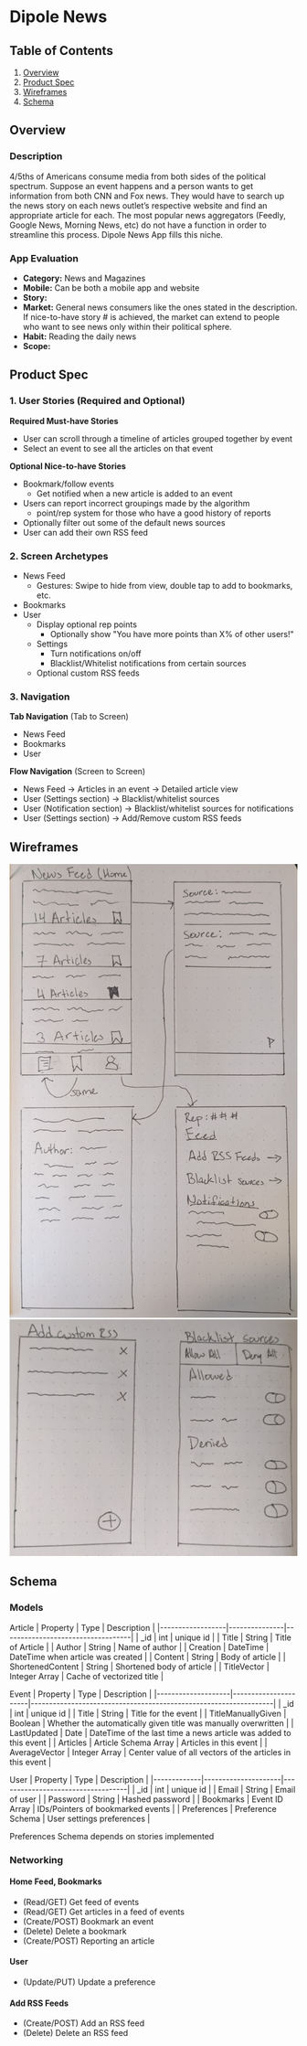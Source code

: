 # Dipole News

## Table of Contents
1. [Overview](#Overview)
1. [Product Spec](#Product-Spec)
1. [Wireframes](#Wireframes)
2. [Schema](#Schema)

## Overview
### Description
4/5ths of Americans consume media from both sides of the political spectrum. Suppose an event 
happens and a person wants to get information from both CNN and Fox news. They would have to search 
up the news story on each news outlet’s respective website and find an appropriate article for each.
 The most popular news aggregators (Feedly, Google News, Morning News, etc) do not have a function 
 in order to streamline this process. Dipole News App fills this niche.


### App Evaluation
- **Category:** News and Magazines
- **Mobile:** Can be both a mobile app and website
- **Story:**
- **Market:** General news consumers like the ones stated in the description. If nice-to-have 
              story # is achieved, the market can extend to people who want to see news only within 
              their political sphere.
- **Habit:** Reading the daily news
- **Scope:**

## Product Spec

### 1. User Stories (Required and Optional)

**Required Must-have Stories**

* User can scroll through a timeline of articles grouped together by event
* Select an event to see all the articles on that event

**Optional Nice-to-have Stories**

* Bookmark/follow events
    * Get notified when a new article is added to an event
* Users can report incorrect groupings made by the algorithm
    * point/rep system for those who have a good history of reports
* Optionally filter out some of the default news sources
* User can add their own RSS feed

### 2. Screen Archetypes

* News Feed
    * Gestures: Swipe to hide from view, double tap to add to bookmarks, etc.
* Bookmarks
* User
    * Display optional rep points
        * Optionally show "You have more points than X% of other users!"
    * Settings
        * Turn notifications on/off
        * Blacklist/Whitelist notifications from certain sources
    * Optional custom RSS feeds

### 3. Navigation

**Tab Navigation** (Tab to Screen)

* News Feed
* Bookmarks
* User

**Flow Navigation** (Screen to Screen)

* News Feed -> Articles in an event -> Detailed article view
* User (Settings section) -> Blacklist/whitelist sources
* User (Notification section) -> Blacklist/whitelist sources for notifications
* User (Settings section) -> Add/Remove custom RSS feeds

## Wireframes
<img src="doc/wireframe1.jpg" width=600>
<img src="doc/wireframe2.jpg" width=600>

## Schema 

### Models

Article
| Property         | Type          | Description                       |
|------------------|---------------|-----------------------------------|
| \_id             | int           | unique id                         |
| Title            | String        | Title of Article                  |
| Author           | String        | Name of author                    |
| Creation         | DateTime      | DateTime when article was created |
| Content          | String        | Body of article                   |
| ShortenedContent | String        | Shortened body of article         |
| TitleVector      | Integer Array | Cache of vectorized title         |

Event
| Property           | Type                 | Description                                                      |
|--------------------|----------------------|------------------------------------------------------------------|
| \_id               | int                  | unique id                                                        |
| Title              | String               | Title for the event                                              |
| TitleManuallyGiven | Boolean              | Whether the automatically given title was manually overwritten   |
| LastUpdated        | Date                 | DateTime of the last time a news article was added to this event |
| Articles           | Article Schema Array | Articles in this event                                           |
| AverageVector      | Integer Array        | Center value of all vectors of the articles in this event        |

User
| Property    | Type                | Description                       |
|-------------|---------------------|-----------------------------------|
| \_id        | int                 | unique id                         |
| Email       | String              | Email of user                     |
| Password    | String              | Hashed password                   |
| Bookmarks   | Event ID Array      | IDs/Pointers of bookmarked events |
| Preferences | Preference Schema   | User settings preferences         |

Preferences Schema depends on stories implemented

### Networking
#### Home Feed, Bookmarks
* (Read/GET) Get feed of events
* (Read/GET) Get articles in a feed of events
* (Create/POST) Bookmark an event
* (Delete) Delete a bookmark
* (Create/POST) Reporting an article

#### User
* (Update/PUT) Update a preference

#### Add RSS Feeds
* (Create/POST) Add an RSS feed
* (Delete) Delete an RSS feed